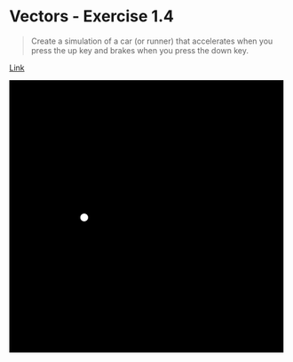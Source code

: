 # Vectors - Exercise 1.4

> Create a simulation of a car (or runner) that accelerates when you press the up key and brakes when you press the down key.

[Link](http://natureofcode.com/book/chapter-1-vectors/#chapter01_exercise5)

![Screenshot](img.png)